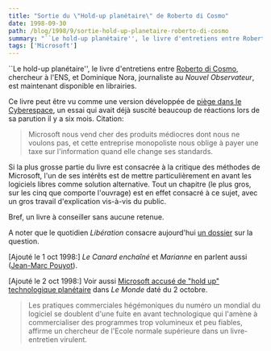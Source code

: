 ```yaml
---
title: "Sortie du \"Hold-up planétaire\" de Roberto di Cosmo"
date: 1998-09-30
path: /blog/1998/9/sortie-hold-up-planetaire-roberto-di-cosmo
summary: "``Le hold-up planétaire'', le livre d'entretiens entre Roberto di Cosmo, chercheur à l'ENS, et Dominique Nora, journaliste au Nouvel Observateur, est maintenant disponible en librairies."
tags: ['Microsoft']
---
```


<P>
``Le hold-up planétaire'', le livre d'entretiens entre <A HREF="http://www.dmi.ens.fr/~dicosmo/">Roberto di Cosmo</A>, chercheur
à l'ENS, et Dominique Nora, journaliste au <EM>Nouvel Observateur</EM>,
est maintenant disponible en librairies.
</P>

<P>
Ce livre peut être vu comme une version développée de <A HREF="http://www.mmedium.com/dossiers/piege/">piège dans le
Cyberespace</A>, un essai qui avait déjà suscité beaucoup de réactions
lors de sa parution il y a six mois.
Citation:
</P>

<BLOCKQUOTE>
Microsoft nous vend cher des produits médiocres dont nous ne voulons
pas, et cette entreprise monopoliste nous oblige à payer une taxe sur
l'information quand elle change ses standards.
</BLOCKQUOTE>
<P>
Si la plus grosse partie du livre est consacrée à la critique des méthodes
de Microsoft, l'un de ses intérêts est de mettre particulièrement en avant
les logiciels libres comme solution alternative. Tout un chapitre (le
plus gros, sur les cinq que comporte l'ouvrage) est en effet consacré à ce
sujet, avec un gros travail d'explication vis-à-vis du public.
</P>

<P>
Bref, un livre à conseiller sans aucune retenue.
</P>

<P>
A noter que le quotidien <EM>Libération</EM> consacre aujourd'hui
<A HREF="http://www.liberation.fr/quotidien/semaine/980930merv.html">un dossier</A> sur la question.
</P>

<P>
[Ajouté le 1 oct 1998:] <EM>Le Canard enchaîné</EM> et <EM>Marianne</EM>
en parlent aussi (<A HREF="mailto:jmp@scalaire.fr">Jean-Marc Pouyot</A>).
</P>

<P>
[Ajouté le 2 oct 1998:] Voir aussi <A HREF="http://www.lemonde.fr/actu/nvtechno/gates/holdup/index.html">Microsoft
accusé de "hold up" technologique planétaire</A> dans <EM>Le Monde</EM>
daté du 2 octobre.
</P>

<BLOCKQUOTE>
Les pratiques commerciales hégémoniques du numéro un mondial
du logiciel se doublent d'une fuite en avant technologique qui
l'amène à commercialiser des programmes trop volumineux et peu
fiables, affirme un chercheur de l'Ecole normale supérieure dans
un livre-entretien virulent.
</BLOCKQUOTE>


